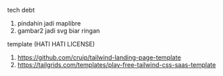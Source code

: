 tech debt
1. pindahin jadi maplibre
2. gambar2 jadi svg biar ringan

template (HATI HATI LICENSE)
1. https://github.com/cruip/tailwind-landing-page-template
2. https://tailgrids.com/templates/play-free-tailwind-css-saas-template